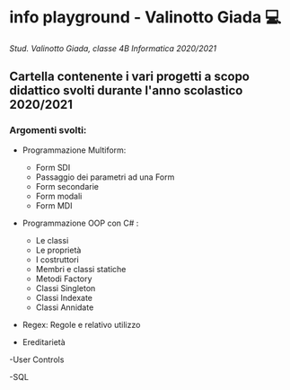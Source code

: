 # info playground - Valinotto Giada :computer:

_Stud. Valinotto Giada, classe 4B Informatica 2020/2021_


## Cartella contenente i vari progetti a scopo didattico svolti durante l'anno scolastico 2020/2021

### Argomenti svolti:

- Programmazione Multiform:
  - Form SDI
  - Passaggio dei parametri ad una Form
  - Form secondarie
  - Form modali
  - Form MDI
  
- Programmazione OOP con C# :
  - Le classi
  - Le proprietà
  - I costruttori
  - Membri e classi statiche
  - Metodi Factory
  - Classi Singleton
  - Classi Indexate 
  - Classi Annidate
  
  
- Regex: Regole e relativo utilizzo

  
- Ereditarietà


-User Controls


-SQL